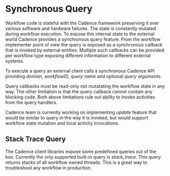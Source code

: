 # Synchronous Query

Workflow code is stateful with the Cadence framework preserving it over various software and hardware failures. The state is constantly mutated during workflow execution. To expose this internal state to the external world Cadence provides a synchronous query feature. From the workflow implementer point of view the query is exposed as a synchronous callback that is invoked by external entities. Multiple such callbacks can be provided per workflow type exposing different information to different external systems.

To execute a query an external client calls a synchronous Cadence API providing _domian, workflowID, query name_ and optional _query arguments_.

Query callbacks must be read-only not mutatating the workflow state in any way. The other limitation is that the query callback cannot contain any blocking code. Both above limitations rule out ability to invoke activities from the query handlers.

Cadence team is currently working on implementing _update_ feature that would be similar to query in the way it is invoked, but would support workflow state mutation and local activity invocations.

## Stack Trace Query

The Cadence client libraries expose some predefined queries out of the box. Currently the only supported built-in query is _stack_trace_. This query returns stacks of all workflow owned threads. This is a great way to troubleshoot any workflow in production.
